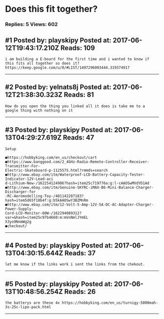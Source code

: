 # Does this fit together?

### Replies: 5 Views: 602

## \#1 Posted by: playskipy Posted at: 2017-06-12T19:43:17.210Z Reads: 109

```
i am building a E-board for the first time and i wanted to know if this fits all together so does it?
https://keep.google.com/u/0/#LIST/1497296003444.319374917
```

---
## \#2 Posted by: yelnats8j Posted at: 2017-06-12T21:38:30.323Z Reads: 81

```
How do you open the thing you linked all it does is take me to a google thing with nothing on it
```

---
## \#3 Posted by: playskipy Posted at: 2017-06-13T04:29:27.619Z Reads: 47

```
Setup 
 
●https://hobbyking.com/en_us/checkout/cart 
●https://www.banggood.com/2_4GHz-Radio-Remote-Controller-Receiver-Transmitter-For-
Electric-Skateboard-p-1125575.html?rmmds=search 
●http://www.ebay.com/itm/Waterproof-LCD-Battery-Capacity-Tester-Indicator-12V-Lead-aci
d-Lithium-New-/162254124906?hash=item25c719776a:g:l-cAAOSwMVdYD1Ad 
●http://www.ebay.com/itm/Genuine-SKYRC-iMAX-B6-Mini-Balance-Charger-Discharger-for
-RC-Aeromodelling-Toy-/401142287183?hash=item5d65f18b4f:g:b5kAAOSwY3BZMnRm 
●http://www.ebay.com/itm/12-Volt-5-Amp-12V-5A-DC-AC-Adapter-Charger-Power-Supply-
Cord-LCD-Monitor-60W-/162294089312?var=&hash=item25c97b4660:m:mVnNmlJYmEL
X3yo9NnmWg2g 
●checkout/
```

---
## \#4 Posted by: playskipy Posted at: 2017-06-13T04:30:15.644Z Reads: 37

```
let me know if the links work i sent the links from the chekout.
```

---
## \#5 Posted by: playskipy Posted at: 2017-06-13T10:48:56.254Z Reads: 26

```
the batterys are these 4x https://hobbyking.com/en_us/turnigy-5000mah-3s-25c-lipo-pack.html
```

---
